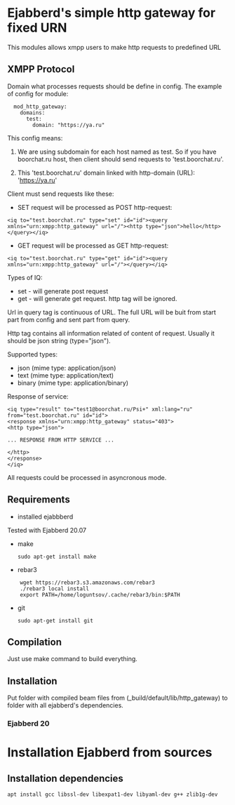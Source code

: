 # Ejabberd's simple http gateway for fixed URN

This modules allows xmpp users to make http requests to predefined URL 

## XMPP Protocol

Domain what processes requests should be define in config. The example of config for module:
```
  mod_http_gateway:
    domains:
      test:
        domain: "https://ya.ru"

```

This config means:

1. We are using subdomain for each host named as test. So if you have boorchat.ru host, then client should send requests to 'test.boorchat.ru'.

2. This 'test.boorchat.ru' domain linked with http-domain (URL): 'https://ya.ru'

Client must send requests like these:

* SET request will be processed as POST http-request:
```
<iq to="test.boorchat.ru" type="set" id="id"><query xmlns="urn:xmpp:http_gateway" url="/"><http type="json">hello</http></query></iq>
```

* GET request will be processed as GET http-request:
```
<iq to="test.boorchat.ru" type="get" id="id"><query xmlns="urn:xmpp:http_gateway" url="/"></query></iq>
```


Types of IQ:

* set - will generate post request   
* get - will generate get request. http tag will be ignored.
    
Url in query tag is continuous of URL. The full URL will be buit from start part from config and sent part from query.

Http tag contains all information related of content of request. Usually it should be json string (type="json").

Supported types:

* json (mime type: application/json)
* text (mime type: application/text)
* binary (mime type: application/binary)
    
Response of service:

```
<iq type="result" to="test1@boorchat.ru/Psi+" xml:lang="ru" from="test.boorchat.ru" id="id">
<response xmlns="urn:xmpp:http_gateway" status="403">
<http type="json">

... RESPONSE FROM HTTP SERVICE ...

</http>
</response>
</iq>

```

All requests could be processed in asyncronous mode.

## Requirements

* installed ejabbberd

Tested with Ejabberd 20.07

* make 

    ```sudo apt-get install make```
* rebar3 

```
    wget https://rebar3.s3.amazonaws.com/rebar3
    ./rebar3 local install
    export PATH=/home/loguntsov/.cache/rebar3/bin:$PATH    
```
* git
    
    ```sudo apt-get install git```
    
   
## Compilation

Just use make command to build everything.    

## Installation

Put folder with compiled beam files from (_build/default/lib/http_gateway) to folder with all ejabberd's dependencies.

### Ejabberd 20

# Installation Ejabberd from sources

## Installation dependencies

```
apt install gcc libssl-dev libexpat1-dev libyaml-dev g++ zlib1g-dev
```


